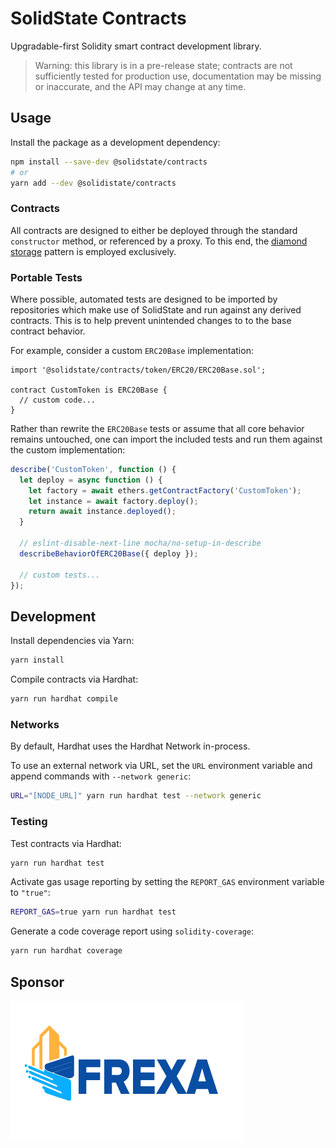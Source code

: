 # SolidState Contracts

Upgradable-first Solidity smart contract development library.

> Warning: this library is in a pre-release state; contracts are not sufficiently tested for production use, documentation may be missing or inaccurate, and the API may change at any time.

## Usage

Install the package as a development dependency:

```bash
npm install --save-dev @solidstate/contracts
# or
yarn add --dev @solidistate/contracts
```

### Contracts

All contracts are designed to either be deployed through the standard `constructor` method, or referenced by a proxy.  To this end, the [diamond storage](https://medium.com/1milliondevs/new-storage-layout-for-proxy-contracts-and-diamonds-98d01d0eadb) pattern is employed exclusively.

### Portable Tests

Where possible, automated tests are designed to be imported by repositories which make use of SolidState and run against any derived contracts.  This is to help prevent unintended changes to to the base contract behavior.

For example, consider a custom `ERC20Base` implementation:

```solidity
import '@solidstate/contracts/token/ERC20/ERC20Base.sol';

contract CustomToken is ERC20Base {
  // custom code...
}
```

Rather than rewrite the `ERC20Base` tests or assume that all core behavior remains untouched, one can import the included tests and run them against the custom implementation:

```javascript
describe('CustomToken', function () {
  let deploy = async function () {
    let factory = await ethers.getContractFactory('CustomToken');
    let instance = await factory.deploy();
    return await instance.deployed();
  }

  // eslint-disable-next-line mocha/no-setup-in-describe
  describeBehaviorOfERC20Base({ deploy });

  // custom tests...
});
```

## Development

Install dependencies via Yarn:

```bash
yarn install
```

Compile contracts via Hardhat:

```bash
yarn run hardhat compile
```

### Networks

By default, Hardhat uses the Hardhat Network in-process.

To use an external network via URL, set the `URL` environment variable and append commands with `--network generic`:

```bash
URL="[NODE_URL]" yarn run hardhat test --network generic
```

### Testing

Test contracts via Hardhat:

```bash
yarn run hardhat test
```

Activate gas usage reporting by setting the `REPORT_GAS` environment variable to `"true"`:

```bash
REPORT_GAS=true yarn run hardhat test
```

Generate a code coverage report using `solidity-coverage`:

```bash
yarn run hardhat coverage
```

## Sponsor

[![frexa.io](./frexa-logo.png)](frexa.io)

